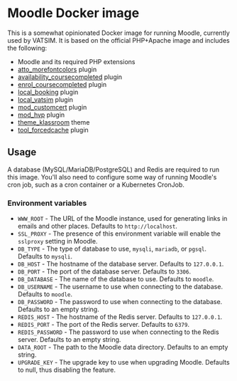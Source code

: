 # Moodle Docker image

This is a somewhat opinionated Docker image for running Moodle, currently used by VATSIM.
It is based on the official PHP+Apache image and includes the following:

* Moodle and its required PHP extensions
* [atto_morefontcolors](https://moodle.org/plugins/atto_morefontcolors) plugin
* [availability_coursecompleted](https://moodle.org/plugins/availability_coursecompleted) plugin
* [enrol_coursecompleted](https://moodle.org/plugins/enrol_coursecompleted) plugin
* [local_booking](https://github.com/vatsimnetwork/moodle-local_booking) plugin
* [local_vatsim](https://github.com/vatsimnetwork/moodle-local_vatsim) plugin
* [mod_customcert](https://moodle.org/plugins/mod_customcert) plugin
* [mod_hvp](https://moodle.org/plugins/mod_hvp) plugin
* [theme_klassroom](https://themeforest.net/item/klassroom-premium-moodle-theme/21751319) theme
* [tool_forcedcache](https://moodle.org/plugins/tool_forcedcache) plugin

## Usage

A database (MySQL/MariaDB/PostgreSQL) and Redis are required to run this image.
You'll also need to configure some way of running Moodle's cron job, such as a cron container or a Kubernetes CronJob.

### Environment variables

* `WWW_ROOT` - The URL of the Moodle instance, used for generating links in emails and other places. Defaults to `http://localhost`.
* `SSL_PROXY` - The presence of this environment variable will enable the `sslproxy` setting in Moodle.
* `DB_TYPE` - The type of database to use, `mysqli`, `mariadb`, or `pgsql`. Defaults to `mysqli`.
* `DB_HOST` - The hostname of the database server. Defaults to `127.0.0.1`.
* `DB_PORT` - The port of the database server. Defaults to `3306`.
* `DB_DATABASE` - The name of the database to use. Defaults to `moodle`.
* `DB_USERNAME` - The username to use when connecting to the database. Defaults to `moodle`.
* `DB_PASSWORD` - The password to use when connecting to the database. Defaults to an empty string.
* `REDIS_HOST` - The hostname of the Redis server. Defaults to `127.0.0.1`.
* `REDIS_PORT` - The port of the Redis server. Defaults to `6379`.
* `REDIS_PASSWORD` - The password to use when connecting to the Redis server. Defaults to an empty string.
* `DATA_ROOT` - The path to the Moodle data directory. Defaults to an empty string.
* `UPGRADE_KEY` - The upgrade key to use when upgrading Moodle. Defaults to null, thus disabling the feature.
